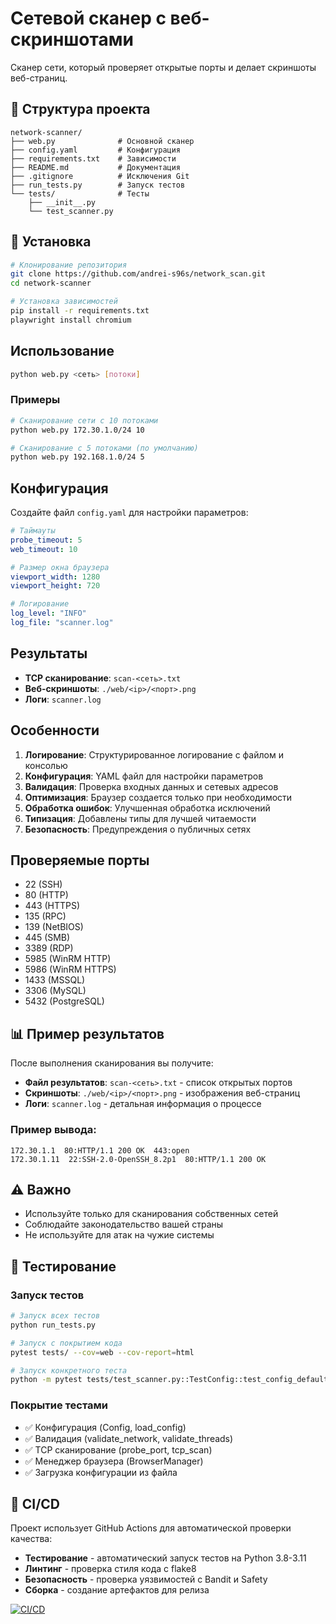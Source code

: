 # Сетевой сканер с веб-скриншотами

Сканер сети, который проверяет открытые порты и делает скриншоты веб-страниц.

## 📁 Структура проекта

```
network-scanner/
├── web.py              # Основной сканер
├── config.yaml         # Конфигурация
├── requirements.txt    # Зависимости
├── README.md           # Документация
├── .gitignore          # Исключения Git
├── run_tests.py        # Запуск тестов
└── tests/              # Тесты
    ├── __init__.py
    └── test_scanner.py
```

## 🚀 Установка

```bash
# Клонирование репозитория
git clone https://github.com/andrei-s96s/network_scan.git
cd network-scanner

# Установка зависимостей
pip install -r requirements.txt
playwright install chromium
```

## Использование

```bash
python web.py <сеть> [потоки]
```

### Примеры

```bash
# Сканирование сети с 10 потоками
python web.py 172.30.1.0/24 10

# Сканирование с 5 потоками (по умолчанию)
python web.py 192.168.1.0/24 5
```

## Конфигурация

Создайте файл `config.yaml` для настройки параметров:

```yaml
# Таймауты
probe_timeout: 5
web_timeout: 10

# Размер окна браузера
viewport_width: 1280
viewport_height: 720

# Логирование
log_level: "INFO"
log_file: "scanner.log"
```

## Результаты

- **TCP сканирование**: `scan-<сеть>.txt`
- **Веб-скриншоты**: `./web/<ip>/<порт>.png`
- **Логи**: `scanner.log`

## Особенности

1. **Логирование**: Структурированное логирование с файлом и консолью
2. **Конфигурация**: YAML файл для настройки параметров
3. **Валидация**: Проверка входных данных и сетевых адресов
4. **Оптимизация**: Браузер создается только при необходимости
5. **Обработка ошибок**: Улучшенная обработка исключений
6. **Типизация**: Добавлены типы для лучшей читаемости
7. **Безопасность**: Предупреждения о публичных сетях

## Проверяемые порты

- 22 (SSH)
- 80 (HTTP)
- 443 (HTTPS)
- 135 (RPC)
- 139 (NetBIOS)
- 445 (SMB)
- 3389 (RDP)
- 5985 (WinRM HTTP)
- 5986 (WinRM HTTPS)
- 1433 (MSSQL)
- 3306 (MySQL)
- 5432 (PostgreSQL)

## 📊 Пример результатов

После выполнения сканирования вы получите:

- **Файл результатов**: `scan-<сеть>.txt` - список открытых портов
- **Скриншоты**: `./web/<ip>/<порт>.png` - изображения веб-страниц  
- **Логи**: `scanner.log` - детальная информация о процессе

### Пример вывода:
```
172.30.1.1  80:HTTP/1.1 200 OK  443:open
172.30.1.11  22:SSH-2.0-OpenSSH_8.2p1  80:HTTP/1.1 200 OK
```

## ⚠️ Важно

- Используйте только для сканирования собственных сетей
- Соблюдайте законодательство вашей страны
- Не используйте для атак на чужие системы

## 🧪 Тестирование

### Запуск тестов
```bash
# Запуск всех тестов
python run_tests.py

# Запуск с покрытием кода
pytest tests/ --cov=web --cov-report=html

# Запуск конкретного теста
python -m pytest tests/test_scanner.py::TestConfig::test_config_defaults
```

### Покрытие тестами
- ✅ Конфигурация (Config, load_config)
- ✅ Валидация (validate_network, validate_threads)
- ✅ TCP сканирование (probe_port, tcp_scan)
- ✅ Менеджер браузера (BrowserManager)
- ✅ Загрузка конфигурации из файла

## 🚀 CI/CD

Проект использует GitHub Actions для автоматической проверки качества:

- **Тестирование** - автоматический запуск тестов на Python 3.8-3.11
- **Линтинг** - проверка стиля кода с flake8
- **Безопасность** - проверка уязвимостей с Bandit и Safety
- **Сборка** - создание артефактов для релиза

[![CI/CD](https://github.com/andrei-s96s/network_scan/workflows/Network%20Scanner%20CI%20CD/badge.svg)](https://github.com/andrei-s96s/network_scan/actions)

